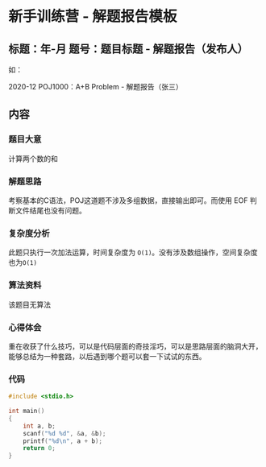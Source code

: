 # 新手训练营 - 解题报告模板

## 标题：年-月 题号：题目标题 - 解题报告（发布人）
如：

2020-12 POJ1000：A+B Problem - 解题报告（张三）

## 内容

### 题目大意
计算两个数的和
### 解题思路
考察基本的C语法，POJ这道题不涉及多组数据，直接输出即可。而使用 EOF 判断文件结尾也没有问题。

### 复杂度分析
此题只执行一次加法运算，时间复杂度为 `O(1)`。没有涉及数组操作，空间复杂度也为`O(1)`

### 算法资料
该题目无算法

### 心得体会
重在收获了什么技巧，可以是代码层面的奇技淫巧，可以是思路层面的脑洞大开，能够总结为一种套路，以后遇到哪个题可以套一下试试的东西。 

### 代码
```C++
#include <stdio.h>

int main()
{
    int a, b;
    scanf("%d %d", &a, &b);
    printf("%d\n", a + b);
    return 0;
}
```